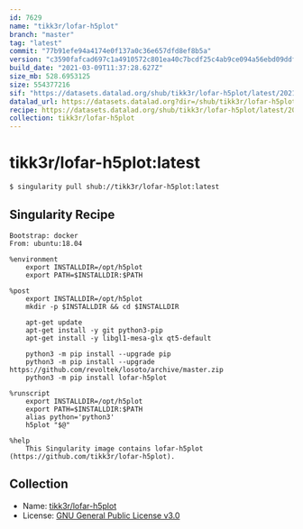 ```yaml
---
id: 7629
name: "tikk3r/lofar-h5plot"
branch: "master"
tag: "latest"
commit: "77b91efe94a4174e0f137a0c36e657dfd8ef8b5a"
version: "c3590fafcad697c1a4910572c801ea40c7bcdf25c4ab9ce094a56ebd09ddfd65"
build_date: "2021-03-09T11:37:28.627Z"
size_mb: 528.6953125
size: 554377216
sif: "https://datasets.datalad.org/shub/tikk3r/lofar-h5plot/latest/2021-03-09-77b91efe-c3590faf/c3590fafcad697c1a4910572c801ea40c7bcdf25c4ab9ce094a56ebd09ddfd65.sif"
datalad_url: https://datasets.datalad.org?dir=/shub/tikk3r/lofar-h5plot/latest/2021-03-09-77b91efe-c3590faf/
recipe: https://datasets.datalad.org/shub/tikk3r/lofar-h5plot/latest/2021-03-09-77b91efe-c3590faf/Singularity
collection: tikk3r/lofar-h5plot
---
```


# tikk3r/lofar-h5plot:latest

```bash
$ singularity pull shub://tikk3r/lofar-h5plot:latest
```

## Singularity Recipe

```singularity
Bootstrap: docker
From: ubuntu:18.04

%environment
    export INSTALLDIR=/opt/h5plot
    export PATH=$INSTALLDIR:$PATH

%post
    export INSTALLDIR=/opt/h5plot
    mkdir -p $INSTALLDIR && cd $INSTALLDIR

    apt-get update
    apt-get install -y git python3-pip
    apt-get install -y libgl1-mesa-glx qt5-default

    python3 -m pip install --upgrade pip
    python3 -m pip install --upgrade https://github.com/revoltek/losoto/archive/master.zip
    python3 -m pip install lofar-h5plot

%runscript
    export INSTALLDIR=/opt/h5plot
    export PATH=$INSTALLDIR:$PATH
    alias python='python3'
    h5plot "$@"

%help
    This Singularity image contains lofar-h5plot (https://github.com/tikk3r/lofar-h5plot).
```

## Collection

 - Name: [tikk3r/lofar-h5plot](https://github.com/tikk3r/lofar-h5plot)
 - License: [GNU General Public License v3.0](https://api.github.com/licenses/gpl-3.0)

